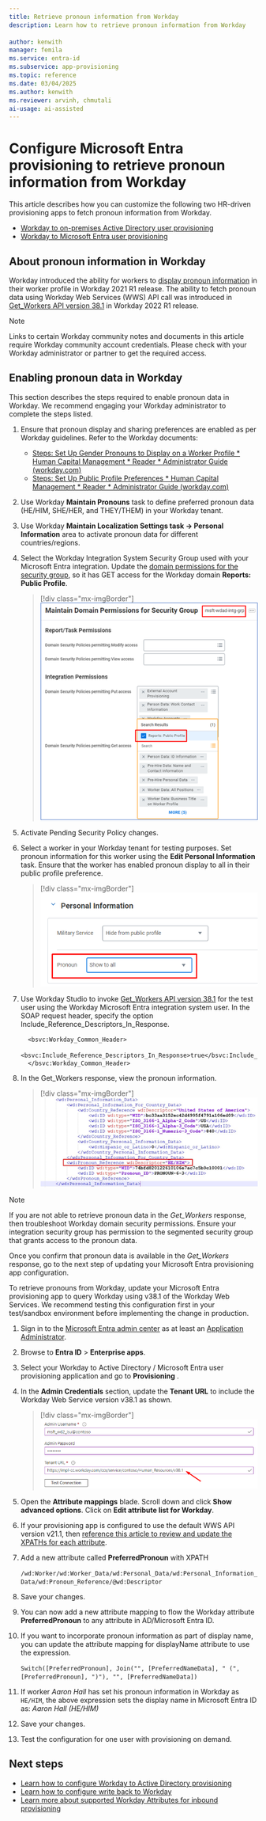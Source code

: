 ```yaml
---
title: Retrieve pronoun information from Workday
description: Learn how to retrieve pronoun information from Workday

author: kenwith
manager: femila
ms.service: entra-id
ms.subservice: app-provisioning
ms.topic: reference
ms.date: 03/04/2025
ms.author: kenwith
ms.reviewer: arvinh, chmutali
ai-usage: ai-assisted
---
```


# Configure Microsoft Entra provisioning to retrieve pronoun information from Workday
This article describes how you can customize the following two HR-driven provisioning apps to fetch pronoun information from Workday.

* [Workday to on-premises Active Directory user provisioning](~/identity/saas-apps/workday-inbound-tutorial.md)
* [Workday to Microsoft Entra user provisioning](~/identity/saas-apps/workday-inbound-cloud-only-tutorial.md)

## About pronoun information in Workday
Workday introduced the ability for workers to [display pronoun information](https://community.workday.com/node/731178) in their worker profile in Workday 2021 R1 release. The ability to fetch pronoun data using Workday Web Services (WWS) API call was introduced in [Get_Workers API version 38.1](https://community.workday.com/sites/default/files/file-hosting/productionapi/Human_Resources/v38.1/Get_Workers.html) in Workday 2022 R1 release. 

>[!NOTE]
>Links to certain Workday community notes and documents in this article require Workday community account credentials. Please check with your Workday administrator or partner to get the required access.

## Enabling pronoun data in Workday
This section describes the steps required to enable pronoun data in Workday. We recommend engaging your Workday administrator to complete the steps listed. 
1. Ensure that pronoun display and sharing preferences are enabled as per Workday guidelines. Refer to the Workday documents:
   - [Steps: Set Up Gender Pronouns to Display on a Worker Profile * Human Capital Management * Reader * Administrator Guide (workday.com)](https://doc.workday.com/r/gJQvxHUyQOZv_31Vknf~3w/7gZPvVfbRhLiPissprv6lQ)
   - [Steps: Set Up Public Profile Preferences * Human Capital Management * Reader * Administrator Guide (workday.com)](https://doc.workday.com/r/gJQvxHUyQOZv_31Vknf~3w/FuENV1VTRTHWo_h93KIjJA)
1. Use Workday **Maintain Pronouns** task to define preferred pronoun data (HE/HIM, SHE/HER, and THEY/THEM) in your Workday tenant.
1. Use Workday **Maintain Localization Settings task -> Personal Information** area to activate pronoun data for different countries/regions. 
1. Select the Workday Integration System Security Group used with your Microsoft Entra integration. Update the [domain permissions for the security group](~/identity/saas-apps/workday-inbound-tutorial.md#configuring-domain-security-policy-permissions), so it has GET access for the Workday domain **Reports: Public Profile**.
    >[!div class="mx-imgBorder"] 
    >![Screenshot of permissions to setup in Workday.](./media/workday-pronoun-data/workday-pronoun-permissions.png)
1. Activate Pending Security Policy changes.
1. Select a worker in your Workday tenant for testing purposes. Set pronoun information for this worker using the **Edit Personal Information** task. Ensure that the worker has enabled pronoun display to all in their public profile preference. 

    >[!div class="mx-imgBorder"] 
    >![Screenshot of enabling pronoun display option.](./media/workday-pronoun-data/enable-pronoun-display-preference.png)

1. Use Workday Studio to invoke [Get_Workers API version 38.1](https://community.workday.com/sites/default/files/file-hosting/productionapi/Human_Resources/v38.1/Get_Workers.html) for the test user using the Workday Microsoft Entra integration system user. In the SOAP request header, specify the option Include_Reference_Descriptors_In_Response. 
    ```
      <bsvc:Workday_Common_Header>
         <bsvc:Include_Reference_Descriptors_In_Response>true</bsvc:Include_Reference_Descriptors_In_Response>
      </bsvc:Workday_Common_Header> 
    ```
1. In the Get_Workers response, view the pronoun information. 

    >[!div class="mx-imgBorder"] 
    >![Screenshot of Workday Get Workers API response.](./media/workday-pronoun-data/get-workers-response-with-pronoun.png)

>[!NOTE]
>If you are not able to retrieve pronoun data in the *Get_Workers* response, then troubleshoot Workday domain security permissions. Ensure your integration security group has permission to the segmented security group that grants access to the pronoun data. 

Once you confirm that pronoun data is available in the *Get_Workers* response, go to the next step of updating your Microsoft Entra provisioning app configuration. 
 
<a name='updating-azure-ad-provisioning-app-to-retrieve-pronouns'></a>

To retrieve pronouns from Workday, update your Microsoft Entra provisioning app to query Workday using v38.1 of the Workday Web Services. We recommend testing this configuration first in your test/sandbox environment before implementing the change in production.

1. Sign in to the [Microsoft Entra admin center](https://entra.microsoft.com) as at least an [Application Administrator](~/identity/role-based-access-control/permissions-reference.md#application-administrator).
1. Browse to **Entra ID** > **Enterprise apps**.
1. Select your Workday to Active Directory / Microsoft Entra user provisioning application and go to **Provisioning** .
1. In the **Admin Credentials** section, update the **Tenant URL** to include the Workday Web Service version v38.1 as shown.

     >[!div class="mx-imgBorder"] 
     >![Screenshot of Microsoft Entra admin center provisioning app with Workday version.](./media/workday-pronoun-data/update-workday-version.png)

1. Open the **Attribute mappings** blade. Scroll down and click **Show advanced options**. Click on **Edit attribute list for Workday**.
1. If your provisioning app is configured to use the default WWS API version v21.1, then [reference this article to review and update the XPATHs for each attribute](workday-attribute-reference.md#xpath-values-for-workday-web-services-wws-api-v30).
1. Add a new attribute called **PreferredPronoun** with XPATH 

     `/wd:Worker/wd:Worker_Data/wd:Personal_Data/wd:Personal_Information_Data/wd:Pronoun_Reference/@wd:Descriptor`

1. Save your changes. 
1. You can now add a new attribute mapping to flow the Workday attribute **PreferredPronoun** to any attribute in AD/Microsoft Entra ID.
1. If you want to incorporate pronoun information as part of display name, you can update the attribute mapping for displayName attribute to use the expression. 

     `Switch([PreferredPronoun], Join("", [PreferredNameData], " (", [PreferredPronoun], ")"), "", [PreferredNameData])`

1. If worker *Aaron Hall* has set his pronoun information in Workday as `HE/HIM`, the above expression sets the display name in Microsoft Entra ID as: *Aaron Hall (HE/HIM)*
1. Save your changes. 
1. Test the configuration for one user with provisioning on demand. 
 
## Next steps

* [Learn how to configure Workday to Active Directory provisioning](~/identity/saas-apps/workday-inbound-tutorial.md)
* [Learn how to configure write back to Workday](~/identity/saas-apps/workday-writeback-tutorial.md)
* [Learn more about supported Workday Attributes for inbound provisioning](workday-attribute-reference.md)
